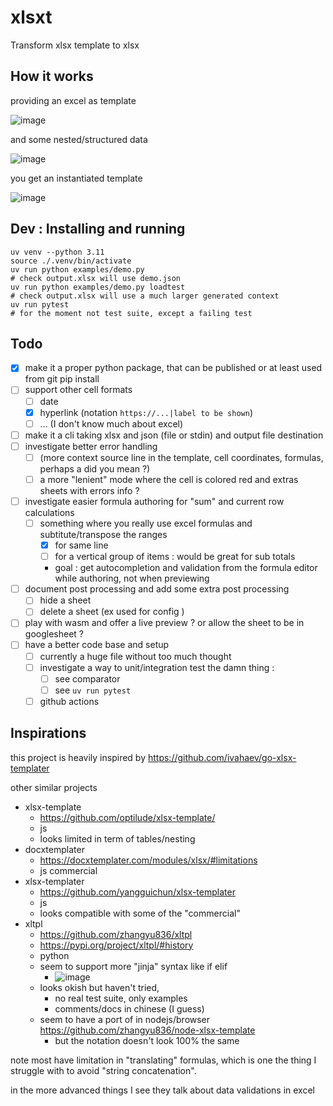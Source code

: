 # xlsxt

Transform xlsx template to xlsx

## How it works

providing an excel as template

![image](https://github.com/user-attachments/assets/158ceda7-e569-44ca-8369-1c9268d1bf22)

and some nested/structured data

![image](https://github.com/user-attachments/assets/5d7932f6-f7e3-48ef-b13a-8d2876794708)

you get an instantiated template

![image](https://github.com/user-attachments/assets/3f1217b1-5e19-4551-a56a-3c31ea1cef5d)


## Dev : Installing and running

```
uv venv --python 3.11
source ./.venv/bin/activate
uv run python examples/demo.py
# check output.xlsx will use demo.json
uv run python examples/demo.py loadtest
# check output.xlsx will use a much larger generated context
uv run pytest
# for the moment not test suite, except a failing test
```

## Todo

- [x] make it a proper python package, that can be published or at least used from git pip install
- [ ] support other cell formats
   - [ ] date
   - [x] hyperlink (notation `https://...|label to be shown`)
   - [ ] ... (I don't know much about excel)
- [ ] make it a cli taking xlsx and json (file or stdin) and output file destination
- [ ] investigate better error handling
   - [ ] (more context source line in the template, cell coordinates, formulas, perhaps a did you mean ?)
   - [ ] a more "lenient" mode where the cell is colored red and extras sheets with errors info ?
- [ ] investigate easier formula authoring for "sum" and current row calculations
   - [ ] something where you really use excel formulas and subtitute/transpose the ranges
        - [x] for same line
        - [ ] for a vertical group of items : would be great for sub totals
        - goal : get autocompletion and validation from the formula editor while authoring, not when previewing
- [ ] document post processing and add some extra post processing
   - [ ] hide a sheet
   - [ ] delete a sheet (ex used for config )
- [ ] play with wasm and offer a live preview ? or allow the sheet to be in googlesheet ?
- [ ] have a better code base and setup
  - [ ] currently a huge file without too much thought
  - [ ] investigate a way to unit/integration test the damn thing : 
    - [ ] see comparator
    - [ ] see `uv run pytest`
  - [ ] github actions
      
## Inspirations

this project is heavily inspired by https://github.com/ivahaev/go-xlsx-templater

other similar projects 
  - xlsx-template
    - https://github.com/optilude/xlsx-template/
    - js 
    - looks limited in term of tables/nesting
  - docxtemplater
    - https://docxtemplater.com/modules/xlsx/#limitations 
    - js commercial
  - xlsx-templater
    - https://github.com/yangguichun/xlsx-templater
    - js
    - looks compatible with some of the "commercial" 
  - xltpl
    - https://github.com/zhangyu836/xltpl
    - https://pypi.org/project/xltpl/#history
    - python
    - seem to support more "jinja" syntax like if elif
      - ![image](https://github.com/user-attachments/assets/5e0a5a8f-a7bf-42d8-b131-95161cd117fd)
    - looks okish but haven't tried, 
      - no real test suite, only examples
      - comments/docs in chinese (I guess)
    - seem to have a port of in nodejs/browser https://github.com/zhangyu836/node-xlsx-template
      - but the notation doesn't look 100% the same
  
note most have limitation in "translating" formulas, which is one the thing I struggle with to avoid "string concatenation".

in the more advanced things I see they talk about data validations in excel
